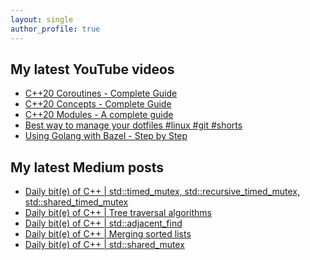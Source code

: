 ```yaml
---
layout: single
author_profile: true
---
```


## My latest YouTube videos

<!--START_SECTION:youtube-->
* [C++20 Coroutines - Complete Guide](https://www.youtube.com/watch?v=w-dmOHhBX9o)
* [C++20 Concepts  - Complete Guide](https://www.youtube.com/watch?v=1So7onMFxJM)
* [C++20 Modules - A complete guide](https://www.youtube.com/watch?v=WRCwciJ5MTE)
* [Best way to manage your dotfiles #linux #git #shorts](https://www.youtube.com/watch?v=LHrB4TcU1JM)
* [Using Golang with Bazel - Step by Step](https://www.youtube.com/watch?v=mXLrk0ipwz4)
<!--END_SECTION:youtube-->

## My latest Medium posts

<!--START_SECTION:medium-->
* [Daily bit(e) of C++ | std::timed_mutex, std::recursive_timed_mutex, std::shared_timed_mutex](https://medium.com/@simontoth/daily-bit-e-of-c-std-timed-mutex-std-recursive-timed-mutex-std-shared-timed-mutex-26a6f402fb48?source=rss-1e1de1006a93------2)
* [Daily bit(e) of C++ | Tree traversal algorithms](https://itnext.io/daily-bit-e-of-c-tree-traversal-algorithms-44e0d16bce08?source=rss-1e1de1006a93------2)
* [Daily bit(e) of C++ | std::adjacent_find](https://medium.com/@simontoth/daily-bit-e-of-c-std-adjacent-find-dad92bf63713?source=rss-1e1de1006a93------2)
* [Daily bit(e) of C++ | Merging sorted lists](https://medium.com/@simontoth/daily-bit-e-of-c-merging-sorted-lists-f84d973aaa0b?source=rss-1e1de1006a93------2)
* [Daily bit(e) of C++ | std::shared_mutex](https://medium.com/@simontoth/daily-bit-e-of-c-std-shared-mutex-ebe7477a7589?source=rss-1e1de1006a93------2)
<!--END_SECTION:medium-->